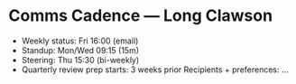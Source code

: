 # Comms Cadence — Long Clawson
- Weekly status: Fri 16:00 (email)
- Standup: Mon/Wed 09:15 (15m)
- Steering: Thu 15:30 (bi-weekly)
- Quarterly review prep starts: 3 weeks prior
Recipients + preferences: …